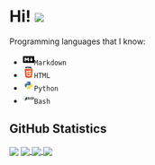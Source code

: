 <!---
![Header](https://oldaccofpronoy2108.github.io/oldaccofpronoy2108)
        --->
  
# Hi! <img src="https://raw.githubusercontent.com/MartinHeinz/MartinHeinz/master/wave.gif" width="30px">

<p>Programming languages that I know:</p>
<ul>
  <li><code><img height="20" src="https://raw.githubusercontent.com/github/explore/80688e429a7d4ef2fca1e82350fe8e3517d3494d/topics/markdown/markdown.png">Markdown</code></li>
<li><code><img height="20" src="https://raw.githubusercontent.com/github/explore/80688e429a7d4ef2fca1e82350fe8e3517d3494d/topics/html/html.png">HTML</code></li>
<li><code><img height="20" src="https://raw.githubusercontent.com/github/explore/80688e429a7d4ef2fca1e82350fe8e3517d3494d/topics/python/python.png">Python</code></li>
<li><code><img height="20" src="https://raw.githubusercontent.com/github/explore/80688e429a7d4ef2fca1e82350fe8e3517d3494d/topics/bash/bash.png">Bash</code></li>
</ul>
  
<!--**oldaccofpronoy2108/oldaccofpronoy2108** is a ✨ _special_ ✨ repository because its `README.md` (this file) appears on your GitHub profile.-->


## GitHub Statistics


<img align="center" src="https://github-readme-stats.vercel.app/api/top-langs/?username=oldaccofpronoy2108&langs_count=&layout=compact&theme=tokyonight"/>

<a href="https://github.com/oldaccofpronoy2108/oldaccofpronoy2108">
<img align="center" src="https://github-readme-stats.vercel.app/api?username=oldaccofpronoy2108&show_icons=true&theme=tokyonight"/>
</a>

<a href=https://github.com/oldaccofpronoy2108/hello-github>
<img align="center" src="https://github-readme-stats.vercel.app/api/pin/?username=oldaccofpronoy2108&repo=hello-github&theme=tokyonight"/>
</a>

<a href=https://github.com/oldaccofpronoy2108/scrumptious-webpage>
<img align="center" src="https://github-readme-stats.vercel.app/api/pin/?username=oldaccofpronoy2108&repo=scrumptious-webpage&theme=tokyonight"/>
</a>
